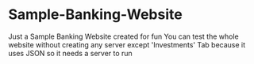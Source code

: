 # Sample-Banking-Website
Just a Sample Banking Website created for fun
You can test the whole website without creating any server except 'Investments' Tab because it uses JSON so it needs a server to run
